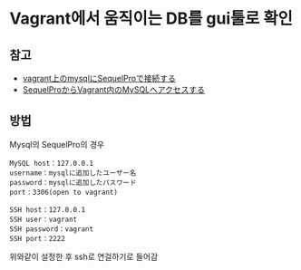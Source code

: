 # Vagrant에서 움직이는 DB를 gui툴로 확인

## 참고

- [vagrant上のmysqlにSequelProで接続する](https://qiita.com/caramelbit/items/7c2eb518d93060fe25a5)
- [SequelProからVagrant内のMySQLへアクセスする](https://qiita.com/ozw_sei/items/1c9c4e8b6c66ccd960d9)

## 방법

Mysql의 SequelPro의 경우

```
MySQL host：127.0.0.1
username：mysqlに追加したユーザー名
password：mysqlに追加したパスワード
port：3306(open to vagrant)

SSH host：127.0.0.1
SSH user：vagrant
SSH password：vagrant
SSH port：2222
```

위와같이 설정한 후 ssh로 연걸하기로 들어감
